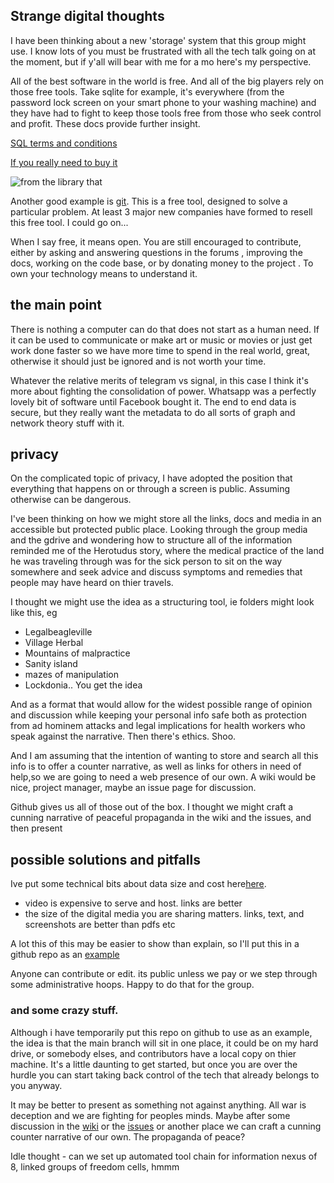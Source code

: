 ## Strange digital thoughts

I have been thinking about a new 'storage' system that this group might use. I know lots of you must be frustrated with all the tech talk going on at the moment, but if y'all will bear with me for a mo here's my perspective. 

All of the best software in the world is free. And all of the big players rely on those free tools. Take sqlite for example, it's everywhere (from the password lock screen on your smart phone to your washing machine) and they have had to fight to keep those tools free from those who seek control and profit.
These docs provide further insight. 

[SQL terms and conditions](https://sqlite.org/codeofethics.html)

[If you really need to buy it](https://www.sqlite.org/purchase/license?)

![from the library that ](/img/stbenedict.jpg)



Another good example is [git](https://www.git-scm.com/). This is a free tool, designed to solve a particular problem. At least 3 major new companies have formed to resell this free tool. I could go on...

When I say free, it means open. You are still encouraged to contribute, either by asking and answering questions in the forums , improving the docs, working on the code base, or by donating money to the project .  To own your technology means to understand it.

## the main point

There is nothing a computer can do that does not start as a human need. If it can be used to communicate or make art or music or movies or just get work done faster so we have more time to spend in the real world, great, otherwise it should just be ignored and is not worth your time.  

Whatever the relative merits of telegram vs signal, in this case I think it's more about fighting the consolidation of power. Whatsapp was a perfectly lovely bit of software until Facebook bought it. The end to end data is secure, but they really want the metadata to do all sorts of graph and network theory stuff with it. 


## privacy
On the complicated topic of privacy, I have adopted the position that everything that happens on or through a screen is public. Assuming otherwise can be dangerous.

I've been thinking on how we might store all the links, docs and media in an accessible but protected public place.
Looking through the group media and the gdrive and wondering how to structure all of the information reminded me of the Herotudus story, where the medical practice of the land he was traveling through was for the sick person to sit on the way somewhere and seek advice and discuss symptoms and remedies that people may have heard on thier travels.

I thought we might use the idea as a structuring tool, ie folders might look like this, eg

- Legalbeagleville
- Village Herbal 
- Mountains of malpractice
- Sanity island
- mazes of manipulation
- Lockdonia.. You get the idea


And as a format that would allow for the widest possible range of opinion and discussion while keeping your personal info safe both as protection from ad hominem attacks and legal implications for health workers who speak against the narrative. Then there's ethics. Shoo.


And I am assuming that the intention of wanting to store and search all this info is to offer a counter narrative, as well as links for others in need of help,so we are going to need a web presence of our own. A wiki would be nice, project manager, maybe an issue page for discussion. 

Github gives us all of those out of the box. I thought we might craft a cunning narrative of peaceful propaganda in the wiki and the issues, and then present 

## possible solutions and pitfalls

Ive put some technical bits about data size and cost here[here](/toolshed/).

- video is expensive to serve and host. links are better
- the size of the digital media you are sharing matters. links, text, and screenshots are better than pdfs etc




A lot this of this may be easier to show than explain, so I'll put this in a github repo as an [example](https://github.com/chryket/lands_of_herotodus)

Anyone can contribute or edit. its public unless we pay or we step through some administrative hoops. Happy to do that for the group.

### and some crazy stuff. 

Although i have temporarily put this repo on github to use as an example, the idea is that the main branch will sit in one place, it could be on my hard drive, or somebody elses, and contributors have a local copy on thier machine. It's a little daunting to get started, but once you are over the hurdle you can start taking back control of the tech that already belongs to you anyway.

It may be better to present as something not against anything. All war is deception and we are fighting for peoples minds. Maybe after some discussion in the [wiki](https://github.com/chryket/lands_of_herotodus/wiki) or the [issues](https://github.com/chryket/lands_of_herotodus/issues) or another place we can craft a cunning counter narrative of our own. The propaganda of peace?

Idle thought - can we set up automated tool chain for information nexus of 8, linked groups of freedom cells, hmmm



